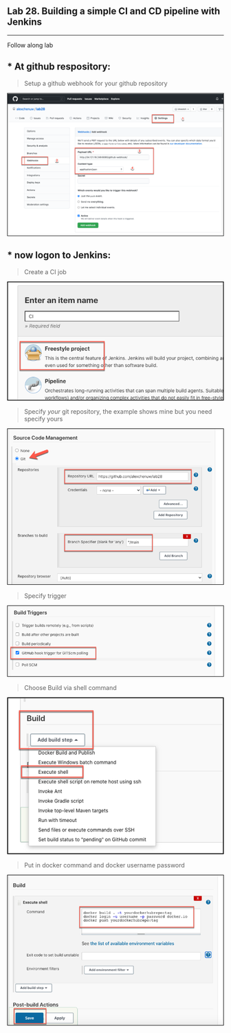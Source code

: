 ## Lab 28. Building a simple CI and CD pipeline with Jenkins
___

Follow along lab

## * At github respository:

> Setup a github webhook for your github repository

![webhook](https://github.com/alexchenuw/devopslabs/blob/main/Lab-28/lab28-1-webook.png)

## * now logon to Jenkins:

> Create a CI job

![cd-1](https://github.com/alexchenuw/devopslabs/blob/main/Lab-28/lab28-ci-1.png)


> Specify *your* git repository, the example shows mine but you need specify yours

![cd-2](https://github.com/alexchenuw/devopslabs/blob/main/Lab-28/lab-28-ci-2.png)


> Specify trigger

![cd-3](https://github.com/alexchenuw/devopslabs/blob/main/Lab-28/lab-28-ci-3.png)

> Choose Build via shell command

![cd-35](https://github.com/alexchenuw/devopslabs/blob/main/Lab-28/lab-28-ci-35.png)


> Put in docker command and docker username password

![cd-4](https://github.com/alexchenuw/devopslabs/blob/main/Lab-28/lab-28-ci-4.png)
